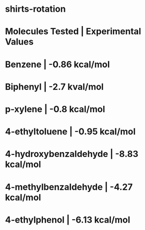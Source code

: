 # shirts-rotation

# Molecules Tested | Experimental Values
  # Benzene | -0.86 kcal/mol
  # Biphenyl | -2.7 kval/mol
  # p-xylene | -0.8 kcal/mol
  # 4-ethyltoluene | -0.95 kcal/mol
  # 4-hydroxybenzaldehyde | -8.83 kcal/mol
  # 4-methylbenzaldehyde | -4.27 kcal/mol
  # 4-ethylphenol | -6.13 kcal/mol
